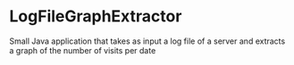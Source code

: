 # LogFileGraphExtractor
Small Java application that takes as input a log file of a server and extracts a graph of the number of visits per date
